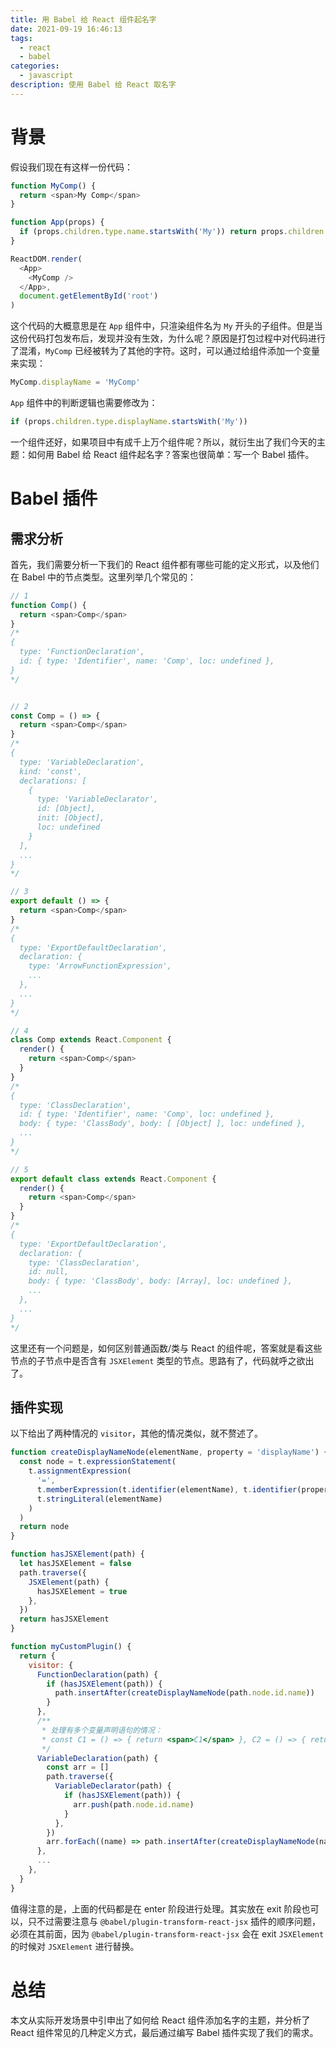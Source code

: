 ```yaml
---
title: 用 Babel 给 React 组件起名字
date: 2021-09-19 16:46:13
tags:
  - react
  - babel
categories:
  - javascript
description: 使用 Babel 给 React 取名字
---
```


# 背景

假设我们现在有这样一份代码：

```js
function MyComp() {
  return <span>My Comp</span>
}

function App(props) {
  if (props.children.type.name.startsWith('My')) return props.children
}

ReactDOM.render(
  <App>
    <MyComp />
  </App>,
  document.getElementById('root')
)
```

这个代码的大概意思是在 `App` 组件中，只渲染组件名为 `My` 开头的子组件。但是当这份代码打包发布后，发现并没有生效，为什么呢？原因是打包过程中对代码进行了混淆，`MyComp` 已经被转为了其他的字符。这时，可以通过给组件添加一个变量来实现：

```js
MyComp.displayName = 'MyComp'
```

`App` 组件中的判断逻辑也需要修改为：

```js
if (props.children.type.displayName.startsWith('My'))
```

一个组件还好，如果项目中有成千上万个组件呢？所以，就衍生出了我们今天的主题：如何用 Babel 给 React 组件起名字？答案也很简单：写一个 Babel 插件。

# Babel 插件

## 需求分析

首先，我们需要分析一下我们的 React 组件都有哪些可能的定义形式，以及他们在 Babel 中的节点类型。这里列举几个常见的：

```js
// 1
function Comp() {
  return <span>Comp</span>
}
/*
{
  type: 'FunctionDeclaration',
  id: { type: 'Identifier', name: 'Comp', loc: undefined },
}
*/


// 2
const Comp = () => {
  return <span>Comp</span>
}
/*
{
  type: 'VariableDeclaration',
  kind: 'const',
  declarations: [
    {
      type: 'VariableDeclarator',
      id: [Object],
      init: [Object],
      loc: undefined
    }
  ],
  ...
}
*/

// 3
export default () => {
  return <span>Comp</span>
}
/*
{
  type: 'ExportDefaultDeclaration',
  declaration: {
    type: 'ArrowFunctionExpression',
    ...
  },
  ...
}
*/

// 4
class Comp extends React.Component {
  render() {
    return <span>Comp</span>
  }
}
/*
{
  type: 'ClassDeclaration',
  id: { type: 'Identifier', name: 'Comp', loc: undefined },
  body: { type: 'ClassBody', body: [ [Object] ], loc: undefined },
  ...
}
*/

// 5
export default class extends React.Component {
  render() {
    return <span>Comp</span>
  }
}
/*
{
  type: 'ExportDefaultDeclaration',
  declaration: {
    type: 'ClassDeclaration',
    id: null,
    body: { type: 'ClassBody', body: [Array], loc: undefined },
    ...
  },
  ...
}
*/
```

这里还有一个问题是，如何区别普通函数/类与 React 的组件呢，答案就是看这些节点的子节点中是否含有 `JSXElement` 类型的节点。思路有了，代码就呼之欲出了。

## 插件实现

以下给出了两种情况的 `visitor`，其他的情况类似，就不赘述了。

```js
function createDisplayNameNode(elementName, property = 'displayName') {
  const node = t.expressionStatement(
    t.assignmentExpression(
      '=',
      t.memberExpression(t.identifier(elementName), t.identifier(property)),
      t.stringLiteral(elementName)
    )
  )
  return node
}

function hasJSXElement(path) {
  let hasJSXElement = false
  path.traverse({
    JSXElement(path) {
      hasJSXElement = true
    },
  })
  return hasJSXElement
}

function myCustomPlugin() {
  return {
    visitor: {
      FunctionDeclaration(path) {
        if (hasJSXElement(path)) {
          path.insertAfter(createDisplayNameNode(path.node.id.name))
        }
      },
      /**
       * 处理有多个变量声明语句的情况：
       * const C1 = () => { return <span>C1</span> }, C2 = () => { return <span>C2</span> }
       */
      VariableDeclaration(path) {
        const arr = []
        path.traverse({
          VariableDeclarator(path) {
            if (hasJSXElement(path)) {
              arr.push(path.node.id.name)
            }
          },
        })
        arr.forEach((name) => path.insertAfter(createDisplayNameNode(name)))
      },
      ...
    },
  }
}
```

值得注意的是，上面的代码都是在 enter 阶段进行处理。其实放在 exit 阶段也可以，只不过需要注意与 `@babel/plugin-transform-react-jsx` 插件的顺序问题，必须在其前面，因为 `@babel/plugin-transform-react-jsx` 会在 exit `JSXElement` 的时候对 `JSXElement` 进行替换。

# 总结

本文从实际开发场景中引申出了如何给 React 组件添加名字的主题，并分析了 React 组件常见的几种定义方式，最后通过编写 Babel 插件实现了我们的需求。
